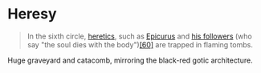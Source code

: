 # Heresy
> In the sixth circle, [heretics](https://en.wikipedia.org/wiki/Christian_heresy "Christian heresy"), such as [Epicurus](https://en.wikipedia.org/wiki/Epicurus "Epicurus") and [his followers](https://en.wikipedia.org/wiki/Epicureanism "Epicureanism") (who say "the soul dies with the body")[[60]](https://en.wikipedia.org/wiki/Inferno_(Dante)#cite_note-62) are trapped in flaming tombs.

Huge graveyard and catacomb, mirroring the black-red gotic architecture. 